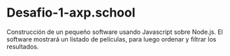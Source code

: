 # Desafio-1-axp.school
Construcción de un pequeño software usando Javascript sobre Node.js. El software mostrará un listado de películas, para luego ordenar y filtrar los resultados.

